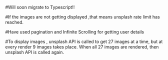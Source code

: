 #Will soon migrate to Typescript!!

#If the images are not getting displayed ,that means unsplash rate limit has reached.


#Have used  pagination and Infinite Scrolling for getting user details


#To display images , unsplash API is called to get 27 images at a time, but at every render 9 images takes place. When all 27 images are rendered, then unsplash API is called again.



